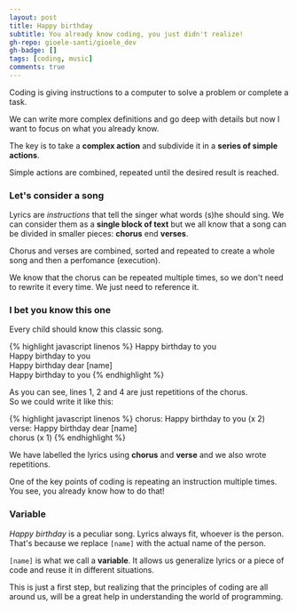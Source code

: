 ```yaml
---
layout: post
title: Happy birthday
subtitle: You already know coding, you just didn't realize!
gh-repo: gioele-santi/gioele_dev
gh-badge: []
tags: [coding, music]
comments: true
---
```


Coding is giving instructions to a computer to solve a problem or complete a task.

We can write more complex definitions and go deep with details but now I want to focus on what you already know.

The key is to take a **complex action** and subdivide it in a **series of simple actions**.

Simple actions are combined, repeated until the desired result is reached.

### Let's consider a song 

Lyrics are *instructions* that tell the singer what words (s)he should sing.
We can consider them as a **single block of text** but we all know that a song can be divided in smaller pieces: **chorus** end **verses**.

Chorus and verses are combined, sorted and repeated to create a whole song and then a perfomance (execution).

We know that the chorus can be repeated multiple times, so we don't need to rewrite it every time. We just need to reference it.

### I bet you know this one

Every child should know this classic song.

{% highlight javascript linenos %}
Happy birthday to you  
Happy birthday to you  
Happy birthday dear [name]  
Happy birthday to you
{% endhighlight %}

As you can see, lines 1, 2 and 4 are just repetitions of the chorus.  
So we could write it like this:

{% highlight javascript linenos %}
chorus:
    Happy birthday to you (x 2) 
verse:
    Happy birthday dear [name]  
chorus (x 1)
{% endhighlight %}

We have labelled the lyrics using **chorus** and **verse** and we also wrote repetitions.

One of the key points of coding is repeating an instruction multiple times.  
You see, you already know how to do that!

### Variable

*Happy birthday* is a peculiar song. Lyrics always fit, whoever is the person.
That's because we replace `[name]` with the actual name of the person. 

`[name]` is what we call a **variable**. It allows us generalize lyrics or a piece of code and reuse it in different situations.

This is just a first step, but realizing that the principles of coding are all around us, will be a great help in understanding the world of programming. 